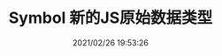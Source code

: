 ---
updated: 2021/02/26 19:53:26
date: 2021/02/26 19:53:26
categories: 
  - web
  - es2015
title: Symbol 新的JS原始数据类型
post_title: Symbol新的JS原始数据类型
comments: 
description:    
---